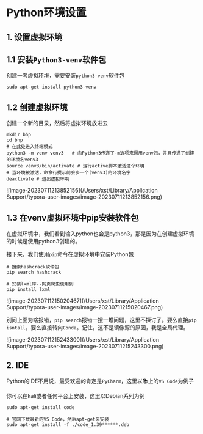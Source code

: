 # Python环境设置

## 1. 设置虚拟环境

## 1.1 安装`Python3-venv`软件包

创建一套虚拟环境，需要安装`python3-venv`软件包

```shell
sudo apt-get install python3-venv
```

## 1.2 创建虚拟环境

创建一个新的目录，然后将虚拟环境放进去

```shell
mkdir bhp
cd bhp
# 在此处进入终端模式
python3 -m venv venv3   # 向Python3传递了-m选项来调用venv包，并且传递了创建的环境名venv3
source venv3/bin/activate # 运行active脚本激活这个环境
# 当环境被激活，命令行提示前会多一个(venv3)的环境名字
deactivate # 退出虚拟环境
```

![image-20230711213852156](/Users/xst/Library/Application Support/typora-user-images/image-20230711213852156.png)

## 1.3 在venv虚拟环境中pip安装软件包

在虚拟环境中，我们看到输入python也会是python3，那是因为在创建虚拟环境的时候是使用python3创建的。

接下来，我们使用`pip`命令在虚拟环境中安装Python包

```shell
# 搜索hashcrack软件包
pip search hashcrack

# 安装lxml库--网页爬虫使用到
pip install lxml
```

![image-20230711215020467](/Users/xst/Library/Application Support/typora-user-images/image-20230711215020467.png)

别问上面为啥报错，`pip search`报错一搜一堆问题，这里不探讨了。要么直接`pip isntall`，要么直接转向`Conda`。记住，这不是镜像源的原因，我是全局代理。

![image-20230711215243300](/Users/xst/Library/Application Support/typora-user-images/image-20230711215243300.png)



## 2. IDE

Python的IDE不用说，最受欢迎的肯定是`PyCharm`，这里以📚上的`VS Code`为例子

你可以在kali或者任何平台上安装，这里以Debian系列为例

```shell
sudo apt-get install code

# 官网下载最新的VS Code，然后apt-get来安装
sudo apt-get install -f ./code_1.39******.deb
```



